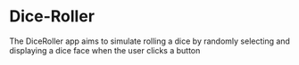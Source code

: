 # Dice-Roller
The DiceRoller app aims to simulate rolling a dice by randomly selecting and displaying a dice face when the user clicks a button
